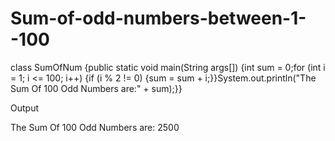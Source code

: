 # Sum-of-odd-numbers-between-1--100
class SumOfNum {public static void main(String args[]) {int sum = 0;for (int i = 1; i <= 100; i++) {if (i % 2 != 0) {sum = sum + i;}}System.out.println("The Sum Of 100 Odd Numbers are:" + sum);}}

Output 

The Sum Of 100 Odd Numbers are: 2500
